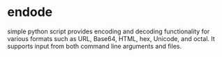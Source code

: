 # endode
simple python script provides encoding and decoding functionality for various formats such as URL, Base64, HTML, hex, Unicode, and octal. It supports input from both command line arguments and files.
